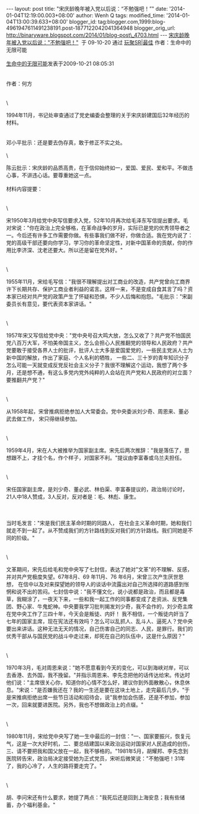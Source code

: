 --- layout: post title: "宋庆龄晚年被入党以后说：“不勉强吧！”" date:
'2014-01-04T12:19:00.003+08:00' author: Wenh Q tags: modified\_time:
'2014-01-04T13:00:39.633+08:00' blogger\_id:
tag:blogger.com,1999:blog-4961947611491238191.post-1877122042041364948
blogger\_orig\_url:
http://binaryware.blogspot.com/2014/01/blog-post\_4703.html ---
[宋庆龄晚年被入党以后说："不勉强吧！"](http://blog.sina.com.cn/s/blog_40e1f2c90100fulb.html)  于
09-10-20 通过 [玩聚SR|最佳](http://sr.ju690.com/)
作者：生命中的无限可能\
\
[生命中的无限可能](http://sr.ju690.com/author/%E7%94%9F%E5%91%BD%E4%B8%AD%E7%9A%84%E6%97%A0%E9%99%90%E5%8F%AF%E8%83%BD)发表于2009-10-21
08:05:31\
\
\
 作者：何方\
 \
\
\

1994年11月，书记处审查通过了党史编委会整理的关于宋庆龄建国后32年经历的材料。\
\
\
 邓小平批示：还是要去伪存真，敢于修正不实之处。\
\
\

陈云批示：宋庆龄的品质高贵，在于信仰始终如一，爱国、爱民、爱和平。不做违心事，不讲违心话。要尊重她这一点。\
 \
 材料内容提要：\
\
\
\

宋1950年3月给党中央写信要求入党，52年10月再次给毛泽东写信提出要求。毛对宋说："你在政治上完全够格，在革命战争的岁月，实际已是党的优秀领导者之一。今后还有许多工作需要你做。有些事我们做不好，你做合适。我在党内说了：党的高级干部还要向你学习，学习你的革命坚定性，对新中国革命的贡献，你的作用比李济深、沈老还要大。所以还是留在党外好。"\
\
\
\

1955年11月，宋给毛写信："我很不理解提出对工商业的改造，共产党曾向工商界许下长期共存、保护工商业者利益的诺言。这样一来，不是变成自食其言了吗？资本家已经对共产党的政策产生了怀疑和恐惧，不少人后悔和抱怨。"毛批示："宋副委员长有意见，要代表资本家讲话。"\
\
\
\

1957年宋又写信给党中央："党中央号召大鸣大放，怎么又收了？共产党不怕国民党八百万大军，不怕美帝国主义，怎么会担心人民推翻党的领导和人民政府？共产党要敢于接受各界人士的批评，批评人士大多是爱国爱党的，一些民主党派人士为新中国的解放，作出了家庭、个人名利的牺牲，
一些二、三十岁的青年知识分子怎么可能一天就变成反党反社会主义分子？我很不理解这个运动，我想了两个多月，还是想不通，有这么多党内党外纯粹的人会站在共产党和人民政府的对立面？要推翻共产党？"\
\
\
\

从1958年起，宋曾推病拒绝参加人大常委会。党中央委派刘少奇、周恩来、董必武去做工作，
宋只得继续参加。\
\
\
\

1959年4月，宋在人大被推举为国家副主席。宋先后两次推辞："我是落伍了，思想跟不上，才挂个名，作个样子，对国家不利。"提议由李富春或乌兰夫担任。\
\
\
\

宋任国家副主席，是刘少奇、董必武、林伯渠、李富春提议的，政治局讨论时，21人中18人赞成，3人反对，反对者是：毛、林彪、康生。\
\
\
\
 当时毛发言："宋是我们民主革命时期的同路人，
在社会主义革命时期，她和我们就走不到一起了。从不赞成我们的方针路线到反对我们的方针路线。我们同她是不同的阶级。"\
\
\
\

文革期间，宋先后给毛和党中央写了七封信，表达了她对"文革"的不理解、反感，并对共产党极度失望。67年8月、69
年11月、76 年6月，宋曾三次产生厌世思想，
在信中以及对来探望她的领导人的谈话中流露出对自己所选择的道路感到怅惘和说不出的苦闷。七封信中说："我不懂文化，说小说都是政治，而且都是毒草，我糊涂了，一夜天下来，一些和我一起工作的同事都变成了走资派、反党集团、野心家、牛鬼蛇神。中央要我学习批判揭发刘少奇，我不会作的，刘少奇主席在党中央工作了三四十年，今天会是叛徒、内奸！
我不相信，一个叛徒内奸当了七年的国家主席，现在宪法还有效吗？怎么可以乱抓人、乱斗人、逼死人？党中央要出来讲话。这种无法无天的情况，自己伤害自己的同志、人民，是罪行。我们的优秀干部从与国民党的战斗中走过来，却死在自己的队伍中，这是什么原因？"\
\
\
\

1970年3月，毛对周恩来说："她不愿意看到今天的变化，可以到海峡对岸，可以去香港、去外国，我不挽留。"并指示周恩来、李先念把他的话传达给宋。传达时他们说："主席很关心你，知道你的心情不怎么好，建议你到外面散散心，休息休息。"宋说："是否嫌我还在？我的一生还是要在这块土地上，走完最后几步。"于是宋推病拒绝出席一些节日活动和招待会，说"我参加会伤感，还是不参加，参加一次，回来就要进医院。另外，我也不想做政治上的点缀。"\
\
\
\

1980年11月，宋给党中央写了她一生中最后的一封信："一、国家要振兴，恢复元气，这是一次大好时机，二、要总结建国以来政治运动对国家对人民造成的创伤，
三、请不要把我和国父放在一起，我不够格的。"1981年5月，胡耀邦、李先念到医院转告宋，政治局决定接受她为正式党员，宋听后微笑说："不勉强吧！31年了，我的心冷了，人生的路将要走完了。"\
\
\
\

胡、李问宋还有什么要求，她提了两点："我死后还是回到上海安息；我有些储蓄，办个福利基金。"
